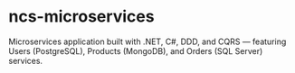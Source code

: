 # ncs-microservices
Microservices application built with .NET, C#, DDD, and CQRS — featuring Users (PostgreSQL), Products (MongoDB), and Orders (SQL Server) services.
